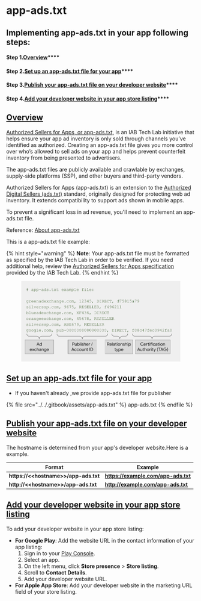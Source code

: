 # app-ads.txt

## Implementing app-ads.txt in your app following steps:

#### **Step 1.**[**Overview**](app-ads.txt.md#overview)****

#### **Step 2.**[**Set up an app-ads.txt file for your app**](app-ads.txt.md#set-up-an-app-ads.txt-file-for-your-app)****

#### **Step 3.**[**Publish your app-ads.txt file on your developer website**](app-ads.txt.md#publish-your-app-ads.txt-file-on-your-developer-website)****

#### **Step 4.**[**Add your developer website in your app store listing**](app-ads.txt.md#add-your-developer-website-in-your-app-store-listing)****

## [Overview](app-ads.txt.md#step-1.overview)

[Authorized Sellers for Apps, or app-ads.txt](https://iabtechlab.com/wp-content/uploads/2019/03/app-ads.txt-v1.0-final-.pdf), is an IAB Tech Lab initiative that helps ensure your app ad inventory is only sold through channels you’ve identified as authorized. Creating an app-ads.txt file gives you more control over who’s allowed to sell ads on your app and helps prevent counterfeit inventory from being presented to advertisers.&#x20;

The app-ads.txt files are publicly available and crawlable by exchanges, supply-side platforms (SSP), and other buyers and third-party vendors.

Authorized Sellers for Apps (app-ads.txt) is an extension to the [Authorized Digital Sellers (ads.txt)](https://www.iabtechlab.com/ads-txt/) standard, originally designed for protecting web ad inventory. It extends compatibility to support ads shown in mobile apps.

To prevent a significant loss in ad revenue, you'll need to implement an app-ads.txt file.&#x20;

Reference: [About app-ads.txt](https://support.google.com/admob/answer/9787936?hl=en\&ref\_topic=7384409)

This is a app-ads.txt file example:

{% hint style="warning" %}
**Note**: Your app-ads.txt file must be formatted as specified by the IAB Tech Lab in order to be verified. If you need additional help, review the [Authorized Sellers for Apps specification](https://www.iabtechlab.com/wp-content/uploads/2019/03/app-ads.txt-v1.0-final-.pdf) provided by the IAB Tech Lab.&#x20;
{% endhint %}

<figure><img src="../../.gitbook/assets/app-ads.png" alt=""><figcaption></figcaption></figure>

## [Set up an app-ads.txt file for your app](app-ads.txt.md#step-2.set-up-an-app-ads.txt-file-for-your-app)

* If you haven't already ,we provide app-ads.txt file for publisher&#x20;

{% file src="../../.gitbook/assets/app-ads.txt" %}
app-ads.txt
{% endfile %}

## [Publish your app-ads.txt file on your developer website](app-ads.txt.md#step-3.publish-your-app-ads.txt-file-on-your-developer-website)

The hostname is determined from your app's developer website.Here is a example.

| Format                                                                                                      | Example                             |
| ----------------------------------------------------------------------------------------------------------- | ----------------------------------- |
| **https://<\<hostname>>/app-ads.txt**[&#xD;](https://example.com/app-ads.txthttp://example.com/app-ads.txt) | **https://example.com/app-ads.txt** |
| **http://<\<hostname>>/app-ads.txt**                                                                        | **http://example.com/app-ads.txt**  |

## ****[**Add your developer website in your app store listing**](app-ads.txt.md#step-4.add-your-developer-website-in-your-app-store-listing)****

To add your developer website in your app store listing:

* **For Google Play**: Add the website URL in the contact information of your app listing:
  1. Sign in to your [Play Console](https://play.google.com/apps/publish/signup/).
  2. Select an app.
  3. On the left menu, click **Store presence** > **Store listing**.
  4. Scroll to **Contact Details**.
  5. Add your developer website URL.
* **For Apple App Store**: Add your developer website in the marketing URL field of your store listing.
